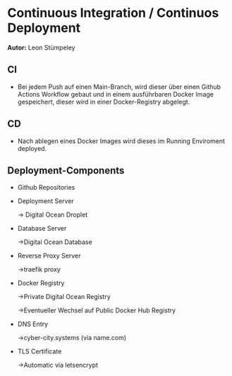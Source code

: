 # Continuous Integration / Continuos Deployment

**Autor:** Leon Stümpeley

## CI
* Bei jedem Push auf einen Main-Branch, wird dieser über einen Github Actions Workflow gebaut und in einem ausführbaren Docker Image gespeichert, dieser wird in einer Docker-Registry abgelegt.

## CD
* Nach ablegen eines Docker Images wird dieses im Running Enviroment deployed.

## Deployment-Components
* Github Repositories

* Deployment Server

    -> Digital Ocean Droplet

* Database Server
    
    ->Digital Ocean Database

* Reverse Proxy Server
    
    ->traefik proxy

* Docker Registry
    
    ->Private Digital Ocean Registry
    
    ->Eventueller Wechsel auf Public Docker Hub Registry

* DNS Entry
    
    ->cyber-city.systems (via name.com)

* TLS Certificate
    
    ->Automatic via letsencrypt

